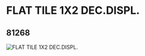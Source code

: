 # FLAT TILE 1X2 DEC.DISPL.
## 81268
![FLAT TILE 1X2 DEC.DISPL.](https://lc-www-live-s.legocdn.com/media/bricks/5/2/81268.jpg)